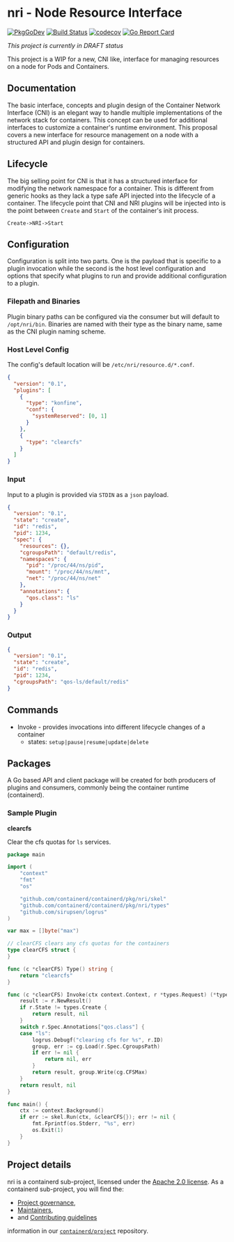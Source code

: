 # nri - Node Resource Interface

[![PkgGoDev](https://pkg.go.dev/badge/github.com/containerd/nri)](https://pkg.go.dev/github.com/containerd/nri)
[![Build Status](https://github.com/containerd/nri/workflows/CI/badge.svg)](https://github.com/containerd/nri/actions?query=workflow%3ACI)
[![codecov](https://codecov.io/gh/containerd/nri/branch/master/graph/badge.svg)](https://codecov.io/gh/containerd/nri)
[![Go Report Card](https://goreportcard.com/badge/github.com/containerd/nri)](https://goreportcard.com/report/github.com/containerd/nri)

*This project is currently in DRAFT status*

This project is a WIP for a new, CNI like, interface for managing resources on a node for Pods and Containers.

## Documentation

The basic interface, concepts and plugin design of the Container Network Interface (CNI) is an elegant way to handle multiple implementations of the network stack for containers.
This concept can be used for additional interfaces to customize a container's runtime environment.
This proposal covers a new interface for resource management on a node with a structured API and plugin design for containers.

## Lifecycle

The big selling point for CNI is that it has a structured interface for modifying the network namespace for a container.
This is different from generic hooks as they lack a type safe API injected into the lifecycle of a container.
The lifecycle point that CNI and NRI plugins will be injected into is the point between `Create` and `Start` of the container's init process.

`Create->NRI->Start`

## Configuration

Configuration is split into two parts.  One is the payload that is specific to a plugin invocation while the second is the host level configuration and options that specify what plugins to run and provide additional configuration to a plugin.

### Filepath and Binaries

Plugin binary paths can be configured via the consumer but will default to `/opt/nri/bin`.
Binaries are named with their type as the binary name, same as the CNI plugin naming scheme.

### Host Level Config

The config's default location will be `/etc/nri/resource.d/*.conf`.

```json
{
  "version": "0.1",
  "plugins": [
    {
      "type": "konfine",
      "conf": {
        "systemReserved": [0, 1]
      }
    },
    {
      "type": "clearcfs"
    }
  ]
}
```

### Input

Input to a plugin is provided via `STDIN` as a `json` payload.

```json
{
  "version": "0.1",
  "state": "create",
  "id": "redis",
  "pid": 1234,
  "spec": {
    "resources": {},
    "cgroupsPath": "default/redis",
    "namespaces": {
      "pid": "/proc/44/ns/pid",
      "mount": "/proc/44/ns/mnt",
      "net": "/proc/44/ns/net"
    },
    "annotations": {
      "qos.class": "ls"
    }
  }
}
```

### Output

```json
{
  "version": "0.1",
  "state": "create",
  "id": "redis",
  "pid": 1234,
  "cgroupsPath": "qos-ls/default/redis"
}
```

## Commands

*  Invoke - provides invocations into different lifecycle changes of a container
	- states: `setup|pause|resume|update|delete`

## Packages

A Go based API and client package will be created for both producers of plugins and consumers, commonly being the container runtime (containerd).

### Sample Plugin

**clearcfs**

Clear the cfs quotas for `ls` services.


```go
package main

import (
	"context"
	"fmt"
	"os"

	"github.com/containerd/containerd/pkg/nri/skel"
	"github.com/containerd/containerd/pkg/nri/types"
	"github.com/sirupsen/logrus"
)

var max = []byte("max")

// clearCFS clears any cfs quotas for the containers
type clearCFS struct {
}

func (c *clearCFS) Type() string {
	return "clearcfs"
}

func (c *clearCFS) Invoke(ctx context.Context, r *types.Request) (*types.Result, error) {
	result := r.NewResult()
	if r.State != types.Create {
		return result, nil
	}
	switch r.Spec.Annotations["qos.class"] {
	case "ls":
		logrus.Debugf("clearing cfs for %s", r.ID)
		group, err := cg.Load(r.Spec.CgroupsPath)
		if err != nil {
			return nil, err
		}
		return result, group.Write(cg.CFSMax)
	}
	return result, nil
}

func main() {
	ctx := context.Background()
	if err := skel.Run(ctx, &clearCFS{}); err != nil {
		fmt.Fprintf(os.Stderr, "%s", err)
		os.Exit(1)
	}
}
```

## Project details

nri is a containerd sub-project, licensed under the [Apache 2.0 license](./LICENSE).
As a containerd sub-project, you will find the:

 * [Project governance](https://github.com/containerd/project/blob/master/GOVERNANCE.md),
 * [Maintainers](https://github.com/containerd/project/blob/master/MAINTAINERS),
 * and [Contributing guidelines](https://github.com/containerd/project/blob/master/CONTRIBUTING.md)

information in our [`containerd/project`](https://github.com/containerd/project) repository.
